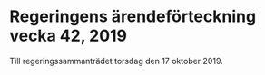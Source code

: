 # Regeringens ärendeförteckning vecka 42, 2019

Till regeringssammanträdet torsdag den 17 oktober 2019\.
